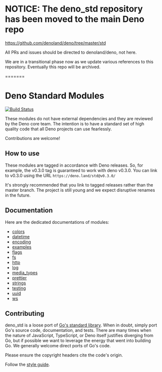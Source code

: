 # NOTICE: The deno_std repository has been moved to the main Deno repo

https://github.com/denoland/deno/tree/master/std

All PRs and issues should be directed to denoland/deno, not here.

We are in a transitional phase now as we update various references to this
repository. Eventually this repo will be archived.

=======
# Deno Standard Modules

[![Build Status](https://dev.azure.com/denoland/deno_std/_apis/build/status/denoland.deno_std?branchName=master)](https://dev.azure.com/denoland/deno_std/_build/latest?definitionId=2?branchName=master)

These modules do not have external dependencies and they are reviewed by the
Deno core team. The intention is to have a standard set of high quality code
that all Deno projects can use fearlessly.

Contributions are welcome!

## How to use

These modules are tagged in accordance with Deno releases. So, for example, the
v0.3.0 tag is guaranteed to work with deno v0.3.0.
You can link to v0.3.0 using the URL `https://deno.land/std@v0.3.0/`

It's strongly recommended that you link to tagged releases rather than the
master branch. The project is still young and we expect disruptive renames in
the future.

## Documentation

Here are the dedicated documentations of modules:

- [colors](fmt/colors.ts)
- [datetime](datetime/README.md)
- [encoding](encoding/README.md)
- [examples](examples/README.md)
- [flags](flags/README.md)
- [fs](fs/README.md)
- [http](http/README.md)
- [log](log/README.md)
- [media_types](media_types/README.md)
- [prettier](prettier/README.md)
- [strings](strings/README.md)
- [testing](testing/README.md)
- [uuid](uuid/README.md)
- [ws](ws/README.md)

## Contributing

deno_std is a loose port of [Go's standard library](https://golang.org/pkg/).
When in doubt, simply port Go's source code, documentation, and tests. There
are many times when the nature of JavaScript, TypeScript, or Deno itself
justifies diverging from Go, but if possible we want to leverage the energy that
went into building Go. We generally welcome direct ports of Go's code.

Please ensure the copyright headers cite the code's origin.

Follow the [style guide](https://deno.land/style_guide.html).
